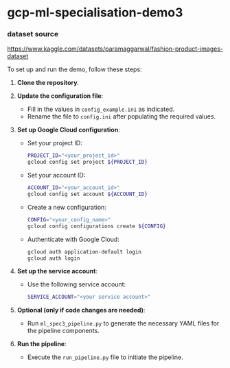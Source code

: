 # gcp-ml-specialisation-demo3

### dataset source
https://www.kaggle.com/datasets/paramaggarwal/fashion-product-images-dataset

 
To set up and run the demo, follow these steps:
 
1. **Clone the repository**.
 
2. **Update the configuration file**:
   - Fill in the values in `config_example.ini` as indicated.
   - Rename the file to `config.ini` after populating the required values.
 
3. **Set up Google Cloud configuration**:
   - Set your project ID:
     ```bash
     PROJECT_ID="<your_project_id>"
     gcloud config set project ${PROJECT_ID}
     ```
   - Set your account ID:
     ```bash
     ACCOUNT_ID="<your_account_id>"
     gcloud config set account ${ACCOUNT_ID}
     ```
   - Create a new configuration:
     ```bash
     CONFIG="<your_config_name>"
     gcloud config configurations create ${CONFIG}
     ```
   - Authenticate with Google Cloud:
     ```bash
     gcloud auth application-default login
     gcloud auth login
     ```
 
4. **Set up the service account**:
   - Use the following service account:
     ```bash
     SERVICE_ACCOUNT="<your service account>"
     ```
 
5. **Optional (only if code changes are needed)**:
   - Run `ml_spec3_pipeline.py` to generate the necessary YAML files for the pipeline components.
 
6. **Run the pipeline**:
   - Execute the `run_pipeline.py` file to initiate the pipeline.